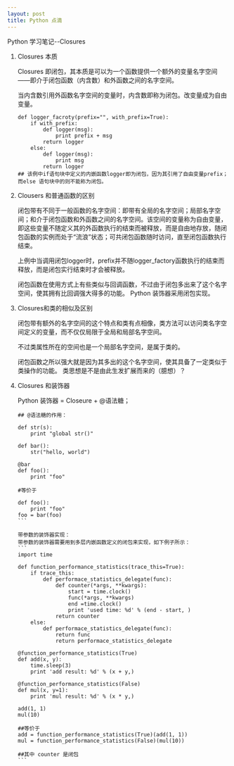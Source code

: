 ```yaml
---
layout: post
title: Python 点滴
---
```


Python 学习笔记--Closures


1. Closures 本质

	Closures 即闭包，其本质是可以为一个函数提供一个额外的变量名字空间——即介于闭包函数（内含数）和外函数之间的名字空间。

	当内含数引用外函数名字空间的变量时，内含数即称为闭包。改变量成为自由变量。

	```
    def logger_facroty(prefix="", with_prefix=True):
    	if with_prefix:
        	def logger(msg):
            	print prefix + msg
        	return logger
    	else:
        	def logger(msg):
            	print msg
        	return logger
   ## 该例中if语句块中定义的内嵌函数logger即为闭包，因为其引用了自由变量prefix；而else 语句块中的则不能称为闭包。
	```

2. Clousers 和普通函数的区别

	闭包带有不同于一般函数的名字空间：即带有全局的名字空间；局部名字空间；和介于闭包函数和外函数之间的名字空间。该空间的变量称为自由变量，即这些变量不随定义其的外函数执行的结束而被释放，而是自由地存放，随闭包函数的实例而处于“流浪”状态；可共闭包函数随时访问，直至闭包函数执行结束。
    
    上例中当调用闭包logger时，prefix并不随logger_factory函数执行的结束而释放，而是闭包实行结束时才会被释放。

	闭包函数在使用方式上有些类似与回调函数，不过由于闭包多出来了这个名字空间，使其拥有比回调强大得多的功能。 Python 装饰器采用闭包实现。

3. Closures和类的相似及区别

	闭包带有额外的名字空间的这个特点和类有点相像，类方法可以访问类名字空间定义的变量，而不仅仅局限于全局和局部名字空间。

	不过类属性所在的空间也是一个局部名字空间，是属于类的。

	闭包函数之所以强大就是因为其多出的这个名字空间，使其具备了一定类似于类操作的功能。 类思想是不是由此生发扩展而来的（臆想）？

4. Closures 和装饰器

	Python 装饰器 = Closeure + @语法糖；
    
	````
    ## @语法糖的作用：
    
    def str(s):
    	print "global str()"

	def bar():
    	str("hello, world")

    @bar
	def foo():
		print "foo"

    #等价于

   	def foo():
		print "foo"
	foo = bar(foo)
	```
    
    带参数的装饰器实现：
    带参数的装饰器需要用到多层内嵌函数定义的闭包来实现，如下例子所示：
    ```
	import time

	def function_performance_statistics(trace_this=True):
    	if trace_this:
       		def performace_statistics_delegate(func):
            	def counter(*args, **kwargs):
               		start = time.clock()
                	func(*args, **kwargs)
                	end =time.clock()
                	print 'used time: %d' % (end - start, )
            	return counter
    	else:
       		def performace_statistics_delegate(func):
           		return func
    			return performace_statistics_delegate
    
	@function_performance_statistics(True)
	def add(x, y):
    	time.sleep(3)
    	print 'add result: %d' % (x + y,)

	@function_performance_statistics(False)
	def mul(x, y=1):
    	print 'mul result: %d' % (x * y,)
        
	add(1, 1)
	mul(10)
    
	##等价于
    add = function_performance_statistics(True)(add(1, 1))
	mul = function_performance_statistics(False)(mul(10))
    
    ##其中 counter 是闭包
	```
